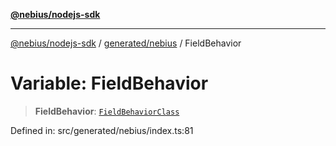 [**@nebius/nodejs-sdk**](../../../README.md)

---

[@nebius/nodejs-sdk](../../../README.md) / [generated/nebius](../README.md) / FieldBehavior

# Variable: FieldBehavior

> **FieldBehavior**: [`FieldBehaviorClass`](../type-aliases/FieldBehaviorClass.md)

Defined in: src/generated/nebius/index.ts:81
